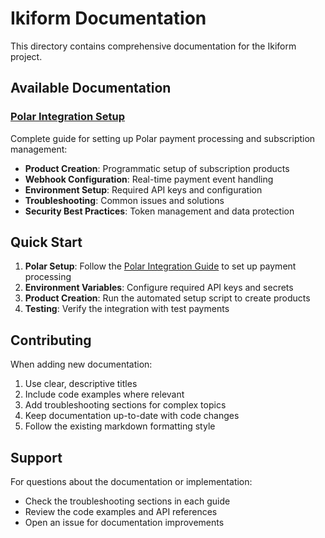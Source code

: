 # Ikiform Documentation

This directory contains comprehensive documentation for the Ikiform project.

## Available Documentation

### [Polar Integration Setup](./polar-integration-setup.md)

Complete guide for setting up Polar payment processing and subscription management:

- **Product Creation**: Programmatic setup of subscription products
- **Webhook Configuration**: Real-time payment event handling
- **Environment Setup**: Required API keys and configuration
- **Troubleshooting**: Common issues and solutions
- **Security Best Practices**: Token management and data protection

## Quick Start

1. **Polar Setup**: Follow the [Polar Integration Guide](./polar-integration-setup.md) to set up payment processing
2. **Environment Variables**: Configure required API keys and secrets
3. **Product Creation**: Run the automated setup script to create products
4. **Testing**: Verify the integration with test payments

## Contributing

When adding new documentation:

1. Use clear, descriptive titles
2. Include code examples where relevant
3. Add troubleshooting sections for complex topics
4. Keep documentation up-to-date with code changes
5. Follow the existing markdown formatting style

## Support

For questions about the documentation or implementation:

- Check the troubleshooting sections in each guide
- Review the code examples and API references
- Open an issue for documentation improvements
